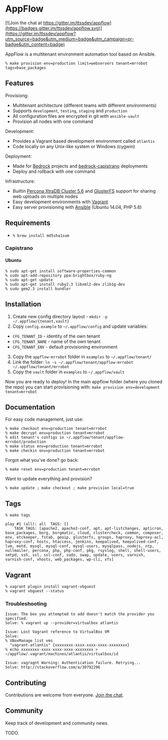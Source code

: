 # AppFlow

[![Join the chat at https://gitter.im/ttssdev/appflow](https://badges.gitter.im/ttssdev/appflow.svg)](https://gitter.im/ttssdev/appflow?utm_source=badge&utm_medium=badge&utm_campaign=pr-badge&utm_content=badge)

AppFlow is a multitenant environment automation tool based on Ansible.

`% make provision env=production limit=webservers tenant=mrrobot tags=base_packages`

## Features

Provisiong:

* Multitenant architecture (different teams with different environments)
* Supports `development`, `testing`, `staging` and `production`
* All configuration files are encrypted in git with `ansible-vault`
* Provision all nodes with one command

Development:

* Provides a Vagrant based development environment called `atlantis`
* Code locally on any Unix-like system or Windows (cygwin)

Deployment:

* Made for [Bedrock](https://roots.io/bedrock/) projects and [bedrock-capistrano](https://github.com/roots/bedrock-capistrano) deployments
* Deploy and rollback with one command

Infrastructure:

* Builtin [Percona XtraDB Cluster 5.6](https://www.percona.com/software/mysql-database/percona-xtradb-cluster) and [GlusterFS](http://www.gluster.org) support for sharing web uploads on multiple nodes
* Easy development environments with [Vagrant](http://www.vagrantup.com/)
* Easy server provisioning with [Ansible](http://www.ansible.com/) (Ubuntu 14.04, PHP 5.6)

## Requirements

* `% brew install md5sha1sum`

### Capistrano

#### Ubuntu

```
% sudo apt-get install software-properties-common
% sudo apt-add-repository ppa:brightbox/ruby-ng
% sudo apt-get update
% sudo apt-get install ruby2.3 libxml2-dev zlib1g-dev
% sudo gem2.3 install bundler
```

## Installation

1. Create new config directory layout - `mkdir -p ~/.appflow/{tenant,vault}`
2. Copy `config.example` to `~/.appflow/config` and update variables:
  * `CFG_TENANT_ID` - identity of the own tenant
  * `CFG_TENANT_NAME` - name of the own tenant
  * `CFG_TENANT_ENV` - default provisioning environment
3. Copy the `appflow-mrrobot` folder in `examples` to `~/.appflow/tenant/`
4. Link the folder: `ln -s ~/.appflow/tenant/appflow-mrrobot ~/.appflow/tenant/mrrobot`
5. Copy the `vault` folder in `examples` to `~/.appflow/vault`

Now you are ready to deploy!
In the main appflow folder (where you cloned the repo) you can start provisioning with:
	`make provision env=development tenant=mrrobot`

## Documentation

For easy code management, just use:

```
% make checkout env=production tenant=mrrobot
% make decrypt env=production tenant=mrrobot
% edit tenant's configs in ~/.appflow/tenant/appflow-mrrobot/production
% make status env=production tenant=mrrobot
% make checkin env=production tenant=mrrobot
```

Forgot what you've done? go back:

`% make reset env=production tenant=mrrobot`

Want to update everything and provision?

`% make update ; make checkout ; make provision local=true`

## Tags

`% make tags`

```
play #1 (all): all	TAGS: []
    TASK TAGS: [apache2, apache2-conf, apt, apt-listchanges, apticron, base_packages, borg, borgmatic, cloud, clustercheck, common, composer, env, etckeeper, fstab, geoip, glusterfs, groups, haproxy, haproxy-acl, haproxy-conf, hosts, htaccess, jenkins, keepalived, keepalived-conf, lvm, motd, mysql, mysql-conf, mysql-users, mysqlpass, nodejs, ntp, nullmailer, percona, php, php-conf, pkg, rsyslog, shell, shell-users, smtpd, ssh, ssl, ssl-conf, sudo, swap, update, users, varnish, varnish-conf, vhosts, web_packages, wp-cli, xfs]
```

## Vagrant

```
% vagrant plugin install vagrant-vbguest
% vagrant vbguest --status
```

### Troubleshooting

```
Issue: The box you attempted to add doesn't match the provider you specified.
Solve: % vagrant up --provider=virtualbox atlantis
```

```
Issue: Lost Vagrant reference to VirtualBox VM
Solve:
% VBoxManage list vms
  "vagrant-atlantis" {xxxxxxxx-xxxx-xxxx-xxxx-xxxxxxxx}
% echo xxxxxxxx-xxxx-xxxx-xxxx-xxxxxxxx > ~/appflow/.vagrant/machines/atlantis/virtualbox/id
```

```
Issue: vagragnt Warning: Authentication failure. Retrying...
Solve: http://stackoverflow.com/a/30792296
```

## Contributing

Contributions are welcome from everyone. [Join the chat](https://gitter.im/ttssdev/appflow?utm_source=badge&utm_medium=badge&utm_campaign=pr-badge&utm_content=badge).

## Community

Keep track of development and community news.

TODO.
